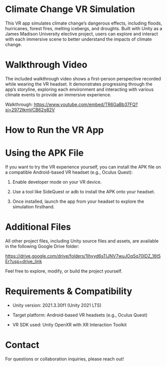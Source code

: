 # Climate Change VR Simulation
This VR app simulates climate change’s dangerous effects, including floods, hurricanes, forest fires, melting icebergs, and droughts. Built with Unity as a James Madison University elective project, users can explore and interact with each immersive scene to better understand the impacts of climate change.

# Walkthrough Video
The included walkthrough video shows a first-person perspective recorded while wearing the VR headset. It demonstrates progressing through the app’s storyline, exploring each environment and interacting with various climate events to provide an immersive experience.

Walkthrough: https://www.youtube.com/embed/TR6GaBb37FQ?si=2972tkmVCB62g82V

# How to Run the VR App
# Using the APK File
If you want to try the VR experience yourself, you can install the APK file on a compatible Android-based VR headset (e.g., Oculus Quest):

1. Enable developer mode on your VR device.

2. Use a tool like SideQuest or adb to install the APK onto your headset.

3. Once installed, launch the app from your headset to explore the simulation firsthand.

# Additional Files
All other project files, including Unity source files and assets, are available in the following Google Drive folder:

https://drive.google.com/drive/folders/1lhyyd6sTlJNV7wuJOq5q70IDZ_16t5Er?usp=drive_link

Feel free to explore, modify, or build the project yourself.

# Requirements & Compatibility
- Unity version: 2021.3.30f1 (Unity 2021 LTS)

- Target platform: Android-based VR headsets (e.g., Oculus Quest)

- VR SDK used: Unity OpenXR with XR Interaction Toolkit

# Contact
For questions or collaboration inquiries, please reach out!

